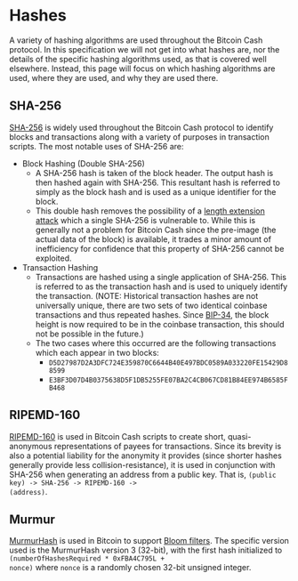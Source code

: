 # Hashes

A variety of hashing algorithms are used throughout the Bitcoin Cash protocol.  In this specification we will not get into what hashes are, nor the details of the specific hashing algorithms used, as that is covered well elsewhere.  Instead, this page will focus on which hashing algorithms are used, where they are used, and why they are used there.

 ## SHA-256
 
[SHA-256]([https://en.wikipedia.org/wiki/SHA-2](https://en.wikipedia.org/wiki/SHA-2)) is widely used throughout the Bitcoin Cash protocol to identify blocks and transactions along with a variety of purposes in transaction scripts.  The most notable uses of SHA-256 are:

 - Block Hashing (Double SHA-256)
	 - A SHA-256 hash is taken of the block header.  The output hash is then hashed again with SHA-256.  This resultant hash is referred to simply as the block hash and is used as a unique identifier for the block.
	 - This double hash removes the possibility of a [length extension attack](https://en.wikipedia.org/wiki/Length_extension_attack) which a single SHA-256 is vulnerable to.  While this is generally not a problem for Bitcoin Cash since the pre-image (the actual data of the block) is available, it trades a minor amount of inefficiency for confidence that this property of SHA-256 cannot be exploited.
 - Transaction Hashing
	 - Transactions are hashed using a single application of SHA-256.  This is referred to as the transaction hash and is used to uniquely identify the transaction.  (NOTE: Historical transaction hashes are not universally unique, there are two sets of two identical coinbase transactions and thus repeated hashes.  Since [BIP-34](/protocol/forks/bip-0034), the block height is now required to be in the coinbase transaction, this should not be possible in the future.)
	 - The two cases where this occurred are the following transactions which each appear in two blocks:
		 - <code>D5D27987D2A3DFC724E359870C6644B40E497BDC0589A033220FE15429D88599</code>
		 - <code>E3BF3D07D4B0375638D5F1DB5255FE07BA2C4CB067CD81B84EE974B6585FB468</code>

 ## RIPEMD-160
 
[RIPEMD-160](https://en.wikipedia.org/wiki/RIPEMD) is used in Bitcoin Cash scripts to create short, quasi-anonymous representations of payees for transactions.  Since its brevity is also a potential liability for the anonymity it provides (since shorter hashes generally provide less collision-resistance), it is used in conjunction with SHA-256 when generating an address from a public key.  That is, <code>(public key) -> SHA-256 -> RIPEMD-160 -> (address)</code>.
 
 ## Murmur

[MurmurHash](https://en.wikipedia.org/wiki/MurmurHash) is used in Bitcoin to support [Bloom filters](https://en.wikipedia.org/wiki/Bloom_filter).  The specific version used is the MurmurHash version 3 (32-bit), with the first hash initialized to <code>(numberOfHashesRequired * 0xFBA4C795L + nonce)</code> where <code>nonce</code> is a randomly chosen 32-bit unsigned integer.